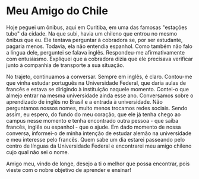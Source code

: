 <!-- Meu Amigo do Chile :: 2023-02-15 23:09:37 -->

# Meu Amigo do Chile

Hoje peguei um ônibus, aqui em Curitiba, em uma das famosas "estações tubo" da
cidade. Na que subi, havia um chileno que entrou no mesmo ônibus que eu. Ele
tentava perguntar à cobradora se, por ser estudante, pagaria menos. Todavia,
ela não entendia espanhol. Como também não falo a língua dele, perguntei se
falava inglês. Respondeu-me afirmativamente com entusiasmo. Expliquei que a
cobradora dizia que ele precisava verificar junto à companhia de transporte a
sua situação.

No trajeto, continuamos a conversar. Sempre em inglês, é claro. Contou-me que
vinha estudar português na Universidade Federal, que daria aulas de francês e
estava se dirigindo à instituição naquele momento. Contei-o que almejo entrar
na mesma universidade ainda esse ano. Conversamos sobre o aprendizado de inglês
no Brasil e a entrada à universidade. Não perguntamos nossos nomes, muito menos
trocamos redes sociais. Sendo assim, eu espero, do fundo do meu coração, que
ele já tenha chego ao campus nesse momento e tenha encontrado outra pessoa -
que saiba francês, inglês ou espanhol - que o ajude. Em dado momento de nossa
conversa, informei-o de minha intenção de estudar alemão na universidade e meu
interesse pelo francês. Quem sabe um dia estarei passeando pelo centro de
línguas da Universidade Federal e encontrarei meu amigo chileno cujo qual não
sei o nome.

Amigo meu, vindo de longe, desejo a ti o melhor que possa encontrar, pois
vieste com o nobre objetivo de aprender e ensinar!
